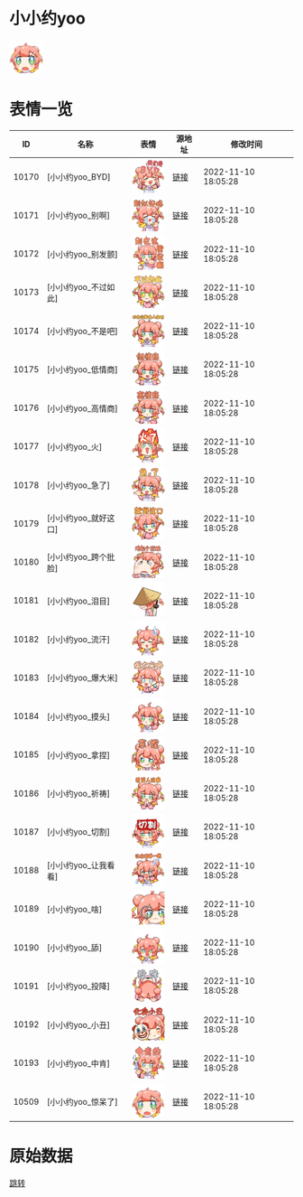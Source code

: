 # 小小约yoo

<img src="./cover.png" height="60" alt="cover" />

# 表情一览

|ID|名称|表情|源地址|修改时间|
|----|----|----|----|----|
|10170|[小小约yoo_BYD]|<img src="./pic/010170_%5B小小约yoo_BYD%5D.png" height="60" alt="BYD"/>|[链接](https://i0.hdslb.com/bfs/emote/58e98dcbf3c6508a08c5d5791cb1b276ff3b6e80.png)|2022-11-10 18:05:28|
|10171|[小小约yoo_别啊]|<img src="./pic/010171_%5B小小约yoo_别啊%5D.png" height="60" alt="别啊"/>|[链接](https://i0.hdslb.com/bfs/emote/084a217e678607bbe7c285ce96b864d1b54a6991.png)|2022-11-10 18:05:28|
|10172|[小小约yoo_别发颤]|<img src="./pic/010172_%5B小小约yoo_别发颤%5D.png" height="60" alt="别发颤"/>|[链接](https://i0.hdslb.com/bfs/emote/f6aaab6d6004664e2629d066927866390d9257bb.png)|2022-11-10 18:05:28|
|10173|[小小约yoo_不过如此]|<img src="./pic/010173_%5B小小约yoo_不过如此%5D.png" height="60" alt="不过如此"/>|[链接](https://i0.hdslb.com/bfs/emote/3ef9c15aab878b5cc8bf69f84ed876e07597cc63.png)|2022-11-10 18:05:28|
|10174|[小小约yoo_不是吧]|<img src="./pic/010174_%5B小小约yoo_不是吧%5D.png" height="60" alt="不是吧"/>|[链接](https://i0.hdslb.com/bfs/emote/22d5122f40cd2a4304a16d4e4631b00e9047750e.png)|2022-11-10 18:05:28|
|10175|[小小约yoo_低情商]|<img src="./pic/010175_%5B小小约yoo_低情商%5D.png" height="60" alt="低情商"/>|[链接](https://i0.hdslb.com/bfs/emote/6aa60086e2917f6896e813718d6f6d1f3d8c0bc0.png)|2022-11-10 18:05:28|
|10176|[小小约yoo_高情商]|<img src="./pic/010176_%5B小小约yoo_高情商%5D.png" height="60" alt="高情商"/>|[链接](https://i0.hdslb.com/bfs/emote/96cad82ba94bb24687a299f746edf0361dec8d4c.png)|2022-11-10 18:05:28|
|10177|[小小约yoo_火]|<img src="./pic/010177_%5B小小约yoo_火%5D.png" height="60" alt="火"/>|[链接](https://i0.hdslb.com/bfs/emote/f77bbe5a7edf34a218d17fc9db1473570272fb90.png)|2022-11-10 18:05:28|
|10178|[小小约yoo_急了]|<img src="./pic/010178_%5B小小约yoo_急了%5D.png" height="60" alt="急了"/>|[链接](https://i0.hdslb.com/bfs/emote/3c261dbd13d9e40f84bb4bcc24eae08d7d49095c.png)|2022-11-10 18:05:28|
|10179|[小小约yoo_就好这口]|<img src="./pic/010179_%5B小小约yoo_就好这口%5D.png" height="60" alt="就好这口"/>|[链接](https://i0.hdslb.com/bfs/emote/d3eb4ae321f24c276cab7e2b34a02a7191941bab.png)|2022-11-10 18:05:28|
|10180|[小小约yoo_跨个批脸]|<img src="./pic/010180_%5B小小约yoo_跨个批脸%5D.png" height="60" alt="跨个批脸"/>|[链接](https://i0.hdslb.com/bfs/emote/0d4bde034e87bb26f7eff8076649a2bdd67d2d1c.png)|2022-11-10 18:05:28|
|10181|[小小约yoo_泪目]|<img src="./pic/010181_%5B小小约yoo_泪目%5D.png" height="60" alt="泪目"/>|[链接](https://i0.hdslb.com/bfs/emote/6350ff64f66959a8ade1d36a0b4cf61dec72e27a.png)|2022-11-10 18:05:28|
|10182|[小小约yoo_流汗]|<img src="./pic/010182_%5B小小约yoo_流汗%5D.png" height="60" alt="流汗"/>|[链接](https://i0.hdslb.com/bfs/emote/3adadc54bac4e4e675a3e6fa34c9df134fb1979e.png)|2022-11-10 18:05:28|
|10183|[小小约yoo_爆大米]|<img src="./pic/010183_%5B小小约yoo_爆大米%5D.png" height="60" alt="爆大米"/>|[链接](https://i0.hdslb.com/bfs/emote/d0ca3ecb87f1cf082bccc82c566768f90cbcd435.png)|2022-11-10 18:05:28|
|10184|[小小约yoo_摸头]|<img src="./pic/010184_%5B小小约yoo_摸头%5D.png" height="60" alt="摸头"/>|[链接](https://i0.hdslb.com/bfs/emote/c4d424b83ccbf9801d258f84132208fc05d3c46a.png)|2022-11-10 18:05:28|
|10185|[小小约yoo_拿捏]|<img src="./pic/010185_%5B小小约yoo_拿捏%5D.png" height="60" alt="拿捏"/>|[链接](https://i0.hdslb.com/bfs/emote/26d71861db26f26ea781dd83f30503d2d388b207.png)|2022-11-10 18:05:28|
|10186|[小小约yoo_祈祷]|<img src="./pic/010186_%5B小小约yoo_祈祷%5D.png" height="60" alt="祈祷"/>|[链接](https://i0.hdslb.com/bfs/emote/a57b2218f6cebcc86d92461f36c7f517899729d8.png)|2022-11-10 18:05:28|
|10187|[小小约yoo_切割]|<img src="./pic/010187_%5B小小约yoo_切割%5D.png" height="60" alt="切割"/>|[链接](https://i0.hdslb.com/bfs/emote/f34f41e5bbb67c7abd5a8c576f2f5ff5d7ba6dfc.png)|2022-11-10 18:05:28|
|10188|[小小约yoo_让我看看]|<img src="./pic/010188_%5B小小约yoo_让我看看%5D.png" height="60" alt="让我看看"/>|[链接](https://i0.hdslb.com/bfs/emote/9a6ed32241b648796921156010dd3caf918849c4.png)|2022-11-10 18:05:28|
|10189|[小小约yoo_啥]|<img src="./pic/010189_%5B小小约yoo_啥%5D.png" height="60" alt="啥"/>|[链接](https://i0.hdslb.com/bfs/emote/648d554946909715bceb094f4de17682aec02468.png)|2022-11-10 18:05:28|
|10190|[小小约yoo_舔]|<img src="./pic/010190_%5B小小约yoo_舔%5D.png" height="60" alt="舔"/>|[链接](https://i0.hdslb.com/bfs/emote/272830ef3e8facc3094e1917c0316e4959298b86.png)|2022-11-10 18:05:28|
|10191|[小小约yoo_投降]|<img src="./pic/010191_%5B小小约yoo_投降%5D.png" height="60" alt="投降"/>|[链接](https://i0.hdslb.com/bfs/emote/dc8cb5147b8bb3bc3051e6baaff1ce5322bfecc1.png)|2022-11-10 18:05:28|
|10192|[小小约yoo_小丑]|<img src="./pic/010192_%5B小小约yoo_小丑%5D.png" height="60" alt="小丑"/>|[链接](https://i0.hdslb.com/bfs/emote/b5ce0d7e72d00a7dd21960c1cb62b6f5c0fbccd0.png)|2022-11-10 18:05:28|
|10193|[小小约yoo_中肯]|<img src="./pic/010193_%5B小小约yoo_中肯%5D.png" height="60" alt="中肯"/>|[链接](https://i0.hdslb.com/bfs/emote/7340b6e9480a92e59e22337bdb6e939f2fed7461.png)|2022-11-10 18:05:28|
|10509|[小小约yoo_惊呆了]|<img src="./pic/010509_%5B小小约yoo_惊呆了%5D.png" height="60" alt="惊呆了"/>|[链接](http://i0.hdslb.com/bfs/emote/f4316b9a631e11cbed73b593c6e2c7ab16a89daa.png)|2022-11-10 18:05:28|

# 原始数据

[跳转](./raw.json)

